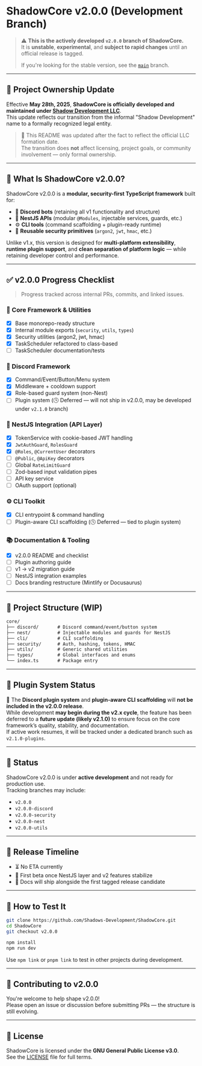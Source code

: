 # ShadowCore v2.0.0 (Development Branch)

> ⚠️ **This is the actively developed `v2.0.0` branch of ShadowCore.**  
> It is **unstable**, **experimental**, and **subject to rapid changes** until an official release is tagged.  
>  
> If you're looking for the stable version, see the [`main`](https://github.com/Shadows-Development/ShadowCore/tree/main) branch.

---

## 🏢 Project Ownership Update

Effective **May 28th, 2025**, **ShadowCore is officially developed and maintained under [Shadow Development LLC](https://shadowdevelopment.net)**.  
This update reflects our transition from the informal "Shadow Development" name to a formally recognized legal entity.

> 🔐 This README was updated after the fact to reflect the official LLC formation date.  
> The transition does **not** affect licensing, project goals, or community involvement — only formal ownership.

---

## 🧭 What Is ShadowCore v2.0.0?

ShadowCore v2.0.0 is a **modular, security-first TypeScript framework** built for:

- 🔗 **Discord bots** (retaining all v1 functionality and structure)
- 🧠 **NestJS APIs** (modular `@Modules`, injectable services, guards, etc.)
- ⚙️ **CLI tools** (command scaffolding + plugin-ready runtime)
- 🔐 **Reusable security primitives** (`argon2`, `jwt`, `hmac`, etc.)

Unlike v1.x, this version is designed for **multi-platform extensibility**, **runtime plugin support**, and **clean separation of platform logic** — while retaining developer control and performance.

---

## ✅ v2.0.0 Progress Checklist

> Progress tracked across internal PRs, commits, and linked issues.

### 🔧 Core Framework & Utilities
- [x] Base monorepo-ready structure
- [x] Internal module exports (`security`, `utils`, `types`)
- [x] Security utilities (argon2, jwt, hmac)
- [x] TaskScheduler refactored to class-based
- [ ] TaskScheduler documentation/tests

### 🧩 Discord Framework
- [x] Command/Event/Button/Menu system
- [x] Middleware + cooldown support
- [x] Role-based guard system (non-Nest)
- [ ] Plugin system (🕓 Deferred — will not ship in v2.0.0, may be developed under `v2.1.0` branch)

### 🧠 NestJS Integration (API Layer)
- [x] TokenService with cookie-based JWT handling
- [x] `JwtAuthGuard`, `RolesGuard`
- [x] `@Roles`, `@CurrentUser` decorators
- [ ] `@Public`, `@ApiKey` decorators
- [ ] Global `RateLimitGuard`
- [ ] Zod-based input validation pipes
- [ ] API key service
- [ ] OAuth support (optional)

### ⚙️ CLI Toolkit
- [x] CLI entrypoint & command handling
- [ ] Plugin-aware CLI scaffolding (🕓 Deferred — tied to plugin system)

### 📚 Documentation & Tooling
- [x] v2.0.0 README and checklist
- [ ] Plugin authoring guide
- [ ] v1 → v2 migration guide
- [ ] NestJS integration examples
- [ ] Docs branding restructure (Mintlify or Docusaurus)

---

## 📁 Project Structure (WIP)

```txt
core/
├── discord/       # Discord command/event/button system
├── nest/          # Injectable modules and guards for NestJS
├── cli/           # CLI scaffolding
├── security/      # Auth, hashing, tokens, HMAC
├── utils/         # Generic shared utilities
├── types/         # Global interfaces and enums
└── index.ts       # Package entry
```

---

## 📌 Plugin System Status

🧩 The **Discord plugin system** and **plugin-aware CLI scaffolding** will **not be included in the v2.0.0 release**.  
While development **may begin during the v2.x cycle**, the feature has been deferred to a **future update (likely v2.1.0)** to ensure focus on the core framework’s quality, stability, and documentation.  
If active work resumes, it will be tracked under a dedicated branch such as `v2.1.0-plugins`.

---

## 🚧 Status

ShadowCore v2.0.0 is under **active development** and not ready for production use.  
Tracking branches may include:

- `v2.0.0`
- `v2.0.0-discord`
- `v2.0.0-security`
- `v2.0.0-nest`
- `v2.0.0-utils`

---

## 📌 Release Timeline

- ⏳ No ETA currently
- 🧪 First beta once NestJS layer and v2 features stabilize
- 📘 Docs will ship alongside the first tagged release candidate

---

## 🧪 How to Test It

```bash
git clone https://github.com/Shadows-Development/ShadowCore.git
cd ShadowCore
git checkout v2.0.0

npm install
npm run dev
```

Use `npm link` or `pnpm link` to test in other projects during development.

---

## 🧩 Contributing to v2.0.0

You're welcome to help shape v2.0.0!  
Please open an issue or discussion before submitting PRs — the structure is still evolving.

---

## 📜 License

ShadowCore is licensed under the **GNU General Public License v3.0**.  
See the [LICENSE](../LICENSE) file for full terms.
